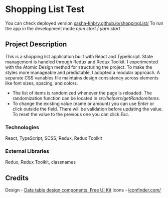 # Shopping List Test

You can check deployed version [sasha-khbrv.github.io/shoppingList/](https://sasha-khbrv.github.io/shoppingList/)
To run the app in the development mode *npm start* / *yarn start*

## Project Description

This is a shopping list application built with React and TypeScript. State management is handled through Redux and Redux Toolkit. I experimented with the Atomic Design method for structuring the project. To make the styles more manageable and predictable, I adopted a modular approach. A separate CSS variables file maintains design consistency across elements like font sizes, spacing, and colors.

* The list of items is randomized whenever the page is reloaded. The randomization function can be located in *src/helpers/getRandomItems*.
* To change the existing value (name or amount) you can use *Enter* or click outside the field. There will be validation before updating the value. To reset the value to the previous one you can click *Esc*.

### Technologies
React, TypeScript, SCSS, Redux, Redux Toolkit

### External Libraries
Redux, Redux Toolkit, classnames

## Credits
Design - [Data table design components. Free UI Kit](https://www.figma.com/community/file/1021406552622495462/Data-table-design-components.-Free-UI-Kit)
Icons - [iconfinder.com/](https://www.iconfinder.com/)
